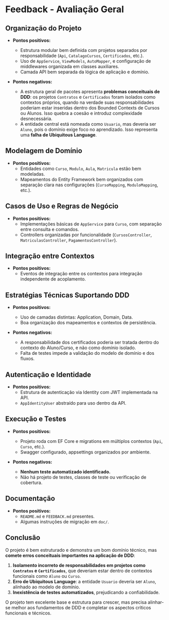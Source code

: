 # Feedback - Avaliação Geral

## Organização do Projeto
- **Pontos positivos:**
  - Estrutura modular bem definida com projetos separados por responsabilidade (`Api`, `CatalagoCursos`, `Certificados`, etc.).
  - Uso de `AppService`, `ViewModels`, `AutoMapper`, e configuração de middlewares organizada em classes auxiliares.
  - Camada API bem separada da lógica de aplicação e domínio.

- **Pontos negativos:**
  - A estrutura geral de pacotes apresenta **problemas conceituais de DDD**: os projetos `Contratos` e `Certificados` foram isolados como contextos próprios, quando na verdade suas responsabilidades poderiam estar inseridas dentro dos Bounded Contexts de Cursos ou Alunos. Isso quebra a coesão e introduz complexidade desnecessária.
  - A entidade central está nomeada como `Usuario`, mas deveria ser `Aluno`, pois o domínio exige foco no aprendizado. Isso representa uma **falha de Ubiquitous Language**.

## Modelagem de Domínio
- **Pontos positivos:**
  - Entidades como `Curso`, `Modulo`, `Aula`, `Matricula` estão bem modeladas.
  - Mapeamentos do Entity Framework bem organizados com separação clara nas configurações (`CursoMapping`, `ModuloMapping`, etc.).

## Casos de Uso e Regras de Negócio
- **Pontos positivos:**
  - Implementações básicas de `AppService` para `Curso`, com separação entre consulta e comandos.
  - Controllers organizadas por funcionalidade (`CursosController`, `MatriculasController`, `PagamentosController`).

## Integração entre Contextos
- **Pontos positivos:**
  - Eventos de integração entre os contextos para integração independente de acoplamento.

## Estratégias Técnicas Suportando DDD
- **Pontos positivos:**
  - Uso de camadas distintas: Application, Domain, Data.
  - Boa organização dos mapeamentos e contextos de persistência.

- **Pontos negativos:**
  - A responsabilidade dos certificados poderia ser tratada dentro do contexto do Aluno/Curso, e não como domínio isolado.
  - Falta de testes impede a validação do modelo de domínio e dos fluxos.

## Autenticação e Identidade
- **Pontos positivos:**
  - Estrutura de autenticação via Identity com JWT implementada na API.
  - `AppIdentityUser` abstraído para uso dentro da API.

## Execução e Testes
- **Pontos positivos:**
  - Projeto roda com EF Core e migrations em múltiplos contextos (`Api`, `Curso`, etc.).
  - Swagger configurado, appsettings organizados por ambiente.

- **Pontos negativos:**
  - **Nenhum teste automatizado identificado.**
  - Não há projeto de testes, classes de teste ou verificação de cobertura.

## Documentação
- **Pontos positivos:**
  - `README.md` e `FEEDBACK.md` presentes.
  - Algumas instruções de migração em `doc/`.

## Conclusão

O projeto é bem estruturado e demonstra um bom domínio técnico, mas **comete erros conceituais importantes na aplicação de DDD**:

1. **Isolamento incorreto de responsabilidades em projetos como `Contratos` e `Certificados`**, que deveriam estar dentro de contextos funcionais como `Aluno` ou `Curso`.
2. **Erro de Ubiquitous Language**: a entidade `Usuario` deveria ser `Aluno`, alinhado ao modelo de domínio.
3. **Inexistência de testes automatizados**, prejudicando a confiabilidade.

O projeto tem excelente base e estrutura para crescer, mas precisa alinhar-se melhor aos fundamentos de DDD e completar os aspectos críticos funcionais e técnicos.
